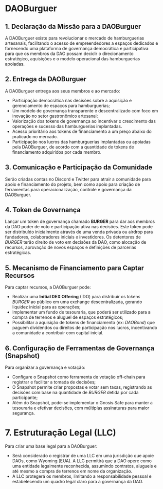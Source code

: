 # DAOBurguer

## 1. Declaração da Missão para a DAOBurguer

A DAOBurguer existe para revolucionar o mercado de hamburguerias artesanais, facilitando o acesso de empreendedores a espaços dedicados e fornecendo uma plataforma de governança democrática e participativa para que os membros da DAO possam decidir o direcionamento estratégico, aquisições e o modelo operacional das hamburguerias apoiadas.

## 2. Entrega da DAOBurguer

A DAOBurguer entrega aos seus membros e ao mercado:
- Participação democrática nas decisões sobre a aquisição e gerenciamento de espaços para hamburguerias;
- Um modelo de governança transparente e descentralizado com foco em inovação no setor gastronômico artesanal;
- Valorização dos tokens de governança ao incentivar o crescimento das operações e sucesso das hamburguerias implantadas.
- Acesso prioritário aos tokens de financiamento a um preço abaixo do praticado no mercado.
- Participação nos lucros das hamburguerias implantadas ou apoiadas pela DAOBurguer, de acordo com a quantidade de tokens de financiamento adquiridos por cada membro.

## 3. Comunicação e Participação da Comunidade

Serão criadas contas no Discord e Twitter para atrair a comunidade para apoio e financiamento do projeto, bem como apoio para criação de ferramentas para operacionalização, controle e governança da DAOBurguer.

## 4. Token de Governança

Lançar um token de governança chamado **BURGER** para dar aos membros da DAO poder de voto e participação ativa nas decisões. Este token pode ser distribuído inicialmente através de uma venda privada ou airdrop para fundadores, colaboradores iniciais e investidores. Os detentores de *BURGER* terão direito de voto em decisões da DAO, como alocação de recursos, aprovação de novos espaços e definições de parcerias estratégicas.

## 5. Mecanismo de Financiamento para Captar Recursos

Para captar recursos, a DAOBurguer pode:
- Realizar uma **Initial DEX Offering** (IDO) para distribuir os tokens *BURGER* ao público em uma exchange descentralizada, gerando liquidez inicial para as operações;
- Implementar um fundo de tesouraria, que poderá ser utilizado para a compra de terrenos e aluguel de espaços estratégicos;
- Possibilitar a aquisição de tokens de financiamento (ex: *DAOBond*) que paguem dividendos ou direitos de participação nos lucros, incentivando a comunidade a contribuir com capital inicial.

## 6. Configuração de Ferramentas de Governança (Snapshot)

Para organizar a governança e votação:
- Configure o Snapshot como ferramenta de votação off-chain para registrar e facilitar a tomada de decisões;
- O Snapshot permite criar propostas e votar sem taxas, registrando as decisões com base na quantidade de *BURGER* detida por cada participante;
- Além do Snapshot, pode-se implementar o Gnosis Safe para manter a tesouraria e efetivar decisões, com múltiplas assinaturas para maior segurança.

# 7. Estruturação Legal (LLC)

Para criar uma base legal para a DAOBurguer:
- Será considerado o registrar de uma LLC em uma jurisdição que apoie DAOs, como Wyoming (EUA). A LLC permitirá que a DAO opere como uma entidade legalmente reconhecida, assumindo contratos, alugueis e até mesmo a compra de terrenos em nome da organização.
- A LLC protegerá os membros, limitando a responsabilidade pessoal e estabelecendo um quadro legal claro para a governança da DAO.

